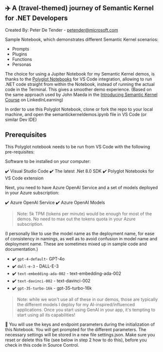 ## ✈️ A (travel-themed) journey of Semantic Kernel for .NET Developers
Created By: Peter De Tender - petender@microsoft.com

Sample Notebook, which demonstrates different Semantic Kernel scenarios:

- Prompts
- Plugins
- Functions
- Personas

The choice for using a Jupiter Notebook for my Semantic Kernel demos, is thanks to the [Polyglot Notebooks](https://marketplace.visualstudio.com/items?itemName=ms-dotnettools.dotnet-interactive-vscode?) for VS Code integration, allowing to run .NET code straight from within the Notebook, instead of running the actual code in the Terminal. This gives a smoother demo experience. (Based on the same approach used by John Maeda in the [Introducing Semantic Kernel Course](https://www.linkedin.com/learning/introducing-semantic-kernel-building-ai-based-apps/introducing-semantic-kernel?u=3322) on LinkedInLearning)

In order to use this Polyglot Notebook, clone or fork the repo to your local machine, and open the semantickerneldemos.ipynb file in VS Code (or similar Dev IDE)


## Prerequisites
This Polyglot notebook needs to be run from VS Code with the following pre-requisites:

Software to be installed on your computer:

✔️ Visual Studio Code
✔️ The latest .Net 8.0 SDK
✔️ Polyglot Notebooks for VS Code extension

Next, you need to have Azure OpenAI Service and a set of models deployed in your Azure subscription:

✔️ Azure OpenAI Service
✔️ Azure OpenAI Models

>Note: 5k TPM (tokens per minute) would be enough for most of the demos. No need to max out the tokens quota in your Azure subscription.

(I personally like to use the model name as the deployment name, for ease of consistency in namings, as well as to avoid confusion in model name and deployment name. These are sometimes mixed up in sample code and documentation.)

* ✔️  `gpt-4-default`- GPT-4o
* ✔️ `dall-e-3` - DALL-E-3
* ✔️ `text-embedding-ada-002` - text-embedding-ada-002
* ✔️ `text-davinci-002` - text-davinci-002
* ✔️ `gpt-35-turbo-16k` - gpt-35-turbo-16k

>Note: while we won't use all of these in our demos, those are typically the different models I deploy for my AI-inspired/influenced applications. Once you start using GenAI in your app, it's tempting to start using all its capabilities!

🔑 You will use the keys and endpoint parameters during the initialization of this Notebook. You will get prompted for the different parameters. The necessary settings will be stored in a new file settings.json. Make sure you reset or delete this file (see below in step 2 how to do this), before you check in this code in Source Control.
